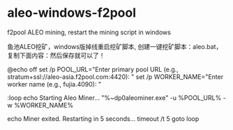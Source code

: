 # aleo-windows-f2pool
f2pool ALEO mining, restart the mining script in windows

鱼池ALEO挖矿，windows版掉线重启挖矿脚本,
创建一键挖矿脚本：aleo.bat，复制下面内容：然后保存就可以了！

@echo off
set /p POOL_URL="Enter primary pool URL (e.g., stratum+ssl://aleo-asia.f2pool.com:4420): "
set /p WORKER_NAME="Enter worker name (e.g., fujia.4090): "

:loop
echo Starting Aleo Miner...
"%~dp0aleominer.exe" -u %POOL_URL% -w %WORKER_NAME%

echo Miner exited. Restarting in 5 seconds...
timeout /t 5
goto loop
